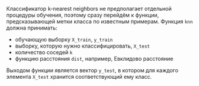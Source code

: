 
Классификатор k-nearest neighbors не предполагает отдельной
процедуры обучения, поэтому сразу перейдём к функции, предсказывающей метки
класса по известным примерам. Функция `knn` должна принимать:
- обучающую выборку `X_train`, `y_train`
- выборку, которую нужно классифицировать, `X_test`
- количество соседей `k`
- функцию расстояния `dist`, например, Евклидово расстояние

Выходом функции является вектор `y_test`, в котором для каждого
элемента `X_test` хранится соответствующий ему класс.

